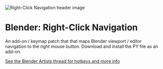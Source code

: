 ![Right-Click Navigation header image](https://repository-images.githubusercontent.com/189907730/97b0ad80-855a-11e9-8332-c27bbc9014e3)

# Blender: Right-Click Navigation

An add-on / keymap patch that that maps Blender viewport / editor navigation to the right mouse button. Download and install the PY file as an add-on.

[See the Blender Artists thread for hotkeys and more info](https://blenderartists.org/t/2-8-add-on-right-click-navigation-wip/1163095)
